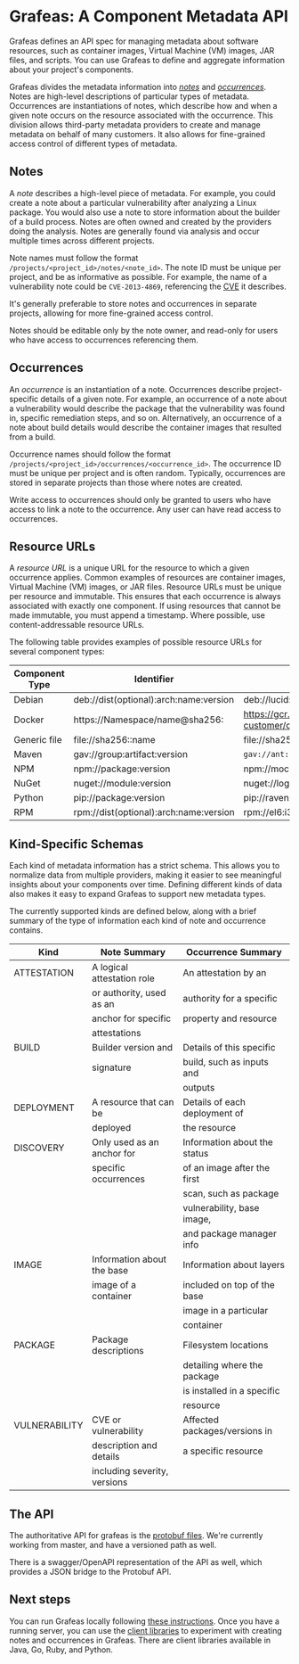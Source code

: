 # Grafeas: A Component Metadata API

Grafeas defines an API spec for managing metadata about software resources, such
as container images, Virtual Machine (VM) images, JAR files, and scripts. You
can use Grafeas to define and aggregate information about your project's
components.

Grafeas divides the metadata information into [_notes_](#notes) and
[_occurrences_](#occurrences). Notes are high-level descriptions of particular
types of metadata. Occurrences are instantiations of notes, which describe how
and when a given note occurs on the resource associated with the occurrence.
This division allows third-party metadata providers to create and manage
metadata on behalf of many customers. It also allows for fine-grained access
control of different types of metadata.

## Notes

A _note_ describes a high-level piece of metadata. For example, you could create
a note about a particular vulnerability after analyzing a Linux package. You
would also use a note to store information about the builder of a build process.
Notes are often owned and created by the providers doing the analysis. Notes are
generally found via analysis and occur multiple times across different projects.

Note names must follow the format `/projects/<project_id>/notes/<note_id>`. The
note ID must be unique per project, and be as informative as possible. For
example, the name of a vulnerability note could be `CVE-2013-4869`, referencing
the [CVE](http://cve.mitre.org/) it describes.

It's generally preferable to store notes and occurrences in separate projects,
allowing for more fine-grained access control.

Notes should be editable only by the note owner, and read-only for users who
have access to occurrences referencing them.

## Occurrences

An _occurrence_ is an instantiation of a note. Occurrences describe
project-specific details of a given note. For example, an occurrence of a note
about a vulnerability would describe the package that the vulnerability was
found in, specific remediation steps, and so on. Alternatively, an occurrence of
a note about build details would describe the container images that resulted
from a build.

Occurrence names should follow the format
`/projects/<project_id>/occurrences/<occurrence_id>`. The occurrence ID must be
unique per project and is often random. Typically, occurrences are stored in
separate projects than those where notes are created.

Write access to occurrences should only be granted to users who have access to
link a note to the occurrence. Any user can have read access to occurrences.

## Resource URLs

A _resource URL_ is a unique URL for the resource to which a given occurrence
applies. Common examples of resources are container images, Virtual Machine (VM)
images, or JAR files. Resource URLs must be unique per resource and immutable.
This ensures that each occurrence is always associated with exactly one
component. If using resources that cannot be made immutable, you must append a
timestamp. Where possible, use content-addressable resource URLs.

The following table provides examples of possible resource URLs for several
component types:

Component Type | Identifier                               | Example
-------------- | ---------------------------------------- | -------
Debian         | deb://dist(optional):arch:name:version   | deb://lucid:i386:acl:2.2.49-2
Docker         | https://Namespace/name@sha256:<Checksum> | https://gcr.io/scanning-customer/dockerimage@sha256:244fd47e07d1004f0aed9c156aa09083c82bf8944eceb67c946ff7430510a77b
Generic file   | file://sha256:<Checksum>:name            | file://sha256:244fd47e07d1004f0aed9c156aa09083c82bf8944eceb67c946ff7430510a77b:foo.jar
Maven          | gav://group:artifact:version             | `gav://ant:ant:1.6.5`
NPM            | npm://package:version                    | npm://mocha:2.4.5
NuGet          | nuget://module:version                   | nuget://log4net:9.0.1
Python         | pip://package:version                    | pip://raven:5.13.0
RPM            | rpm://dist(optional):arch:name:version   | rpm://el6:i386:ImageMagick:6.7.2.7-4

## Kind-Specific Schemas

Each kind of metadata information has a strict schema. This allows you to
normalize data from multiple providers, making it easier to see meaningful
insights about your components over time. Defining different kinds of data also
makes it easy to expand Grafeas to support new metadata types.

The currently supported kinds are defined below, along with a brief summary of
the type of information each kind of note and occurrence contains.

Kind          | Note Summary                 | Occurrence Summary
------------- | ---------------------------- | -----------------------------
ATTESTATION   | A logical attestation role   | An attestation by an
              | or authority, used as an     | authority for a specific
              | anchor for specific          | property and resource
              | attestations                 |
BUILD         | Builder version and          | Details of this specific
              | signature                    | build, such as inputs and
              |                              | outputs
DEPLOYMENT    | A resource that can be       | Details of each deployment of
              | deployed                     | the resource
DISCOVERY     | Only used as an anchor for   | Information about the status
              | specific occurrences         | of an image after the first
              |                              | scan, such as package
              |                              | vulnerability, base image,
              |                              | and package manager info
IMAGE         | Information about the base   | Information about layers
              | image of a container         | included on top of the base
              |                              | image in a particular
              |                              | container
PACKAGE       | Package descriptions         | Filesystem locations
              |                              | detailing where the package
              |                              | is installed in a specific
              |                              | resource
VULNERABILITY | CVE or vulnerability         | Affected packages/versions in
              | description and details      | a specific resource
              | including severity, versions |

## The API

The authoritative API for grafeas is the
[protobuf files](https://github.com/Grafeas/Grafeas/tree/master/v1beta1/proto).
We're currently working from master, and have a versioned path as well.

There is a swagger/OpenAPI representation of the API as well, which provides a
JSON bridge to the Protobuf API.

## Next steps

You can run Grafeas locally following
[these instructions](docs/running_grafeas.md). Once you have a running server,
you can use the [client libraries](https://github.com/grafeas) to experiment
with creating notes and occurrences in Grafeas. There are client libraries
available in Java, Go, Ruby, and Python.
